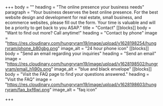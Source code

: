 +++
body = ""
heading = "The online presence your business needs"
paragraph = "Your business deserves the best online presence. For the best website design and development for real estate, small business, and ecommerce websites, please fill out the form. Your time is valuable and will be a priority to get back to you ASAP."
title = "Contact"
[[blocks]]
body = "Want to find out more? Call anytime!"
heading = "Contact by phone"
image = "https://res.cloudinary.com/hungryram19/image/upload/v1628198254/hungryram/phone_b80gbg.png"
image_alt = "24 hour phone icon"
[[blocks]]
body = "Send an email regarding your inquiries"
heading = "Send an email"
image = "https://res.cloudinary.com/hungryram19/image/upload/v1628198502/hungryram/email_h1j90s.png"
image_alt = "blue and black envelope"
[[blocks]]
body = "Visit the FAQ page to find your questions answered."
heading = "Visit the FAQ"
image = "https://res.cloudinary.com/hungryram19/image/upload/v1628198603/hungryram/faq_bxf6wi.png"
image_alt = "faq icon"

+++
